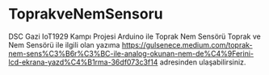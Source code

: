 # ToprakveNemSensoru
DSC Gazi IoT1929 Kampı Projesi
Arduino ile Toprak Nem Sensörü
Toprak ve Nem Sensörü ile ilgili olan yazıma https://gulsenece.medium.com/toprak-nem-sens%C3%B6r%C3%BC-ile-analog-okunan-nem-de%C4%9Ferini-lcd-ekrana-yazd%C4%B1rma-36df073c3f14 adresinden ulaşabilirsiniz.
